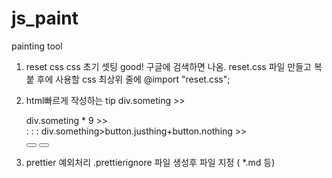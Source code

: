 # js_paint

painting tool

1. reset css
   css 초기 셋팅
   good! 구글에 검색하면 나옴.
   reset.css 파일 만들고 복붙 후에
   사용할 css 최상위 줄에
   @import "reset.css";

2. html빠르게 작성하는 tip
   div.someting >> <div class="somthing"></div>
   div.someting \* 9 >> <div class="somthing"></div>
                        <div class="somthing"></div>
                        <div class="somthing"></div>
                        <div class="somthing"></div>
                        <div class="somthing"></div>
                        <div class="somthing"></div>
                        <div class="somthing"></div>
                        <div class="somthing"></div>
                        :
                        :
                        :
                        div.something>button.justhing+button.nothing >>
                        <div class = something>
                        <button class = justhing></button>
                        <button class = nothing></button>
                        </div>

3. prettier 예외처리
   .prettierignore 파일 생성후
   파일 지정 ( *.md 등)


